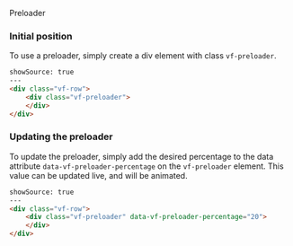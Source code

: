 Preloader

### Initial position

To use a preloader, simply create a div element with class `vf-preloader`.


```html
showSource: true
---
<div class="vf-row">
	<div class="vf-preloader">
 	</div>
</div>
```

### Updating the preloader

To update the preloader, simply add the desired percentage to the data attribute `data-vf-preloader-percentage` on the `vf-preloader` element. This value can be updated live, and will be animated.


```html
showSource: true
---
<div class="vf-row">
	<div class="vf-preloader" data-vf-preloader-percentage="20">
 	</div>
</div>
```